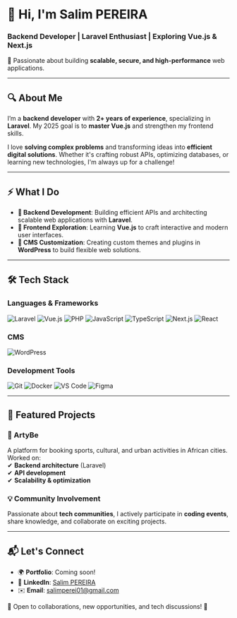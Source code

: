 # 👋 Hi, I'm **Salim PEREIRA**  
### Backend Developer | Laravel Enthusiast | Exploring Vue.js & Next.js

🚀 Passionate about building **scalable, secure, and high-performance** web applications.  

---

## 🔍 About Me  
I’m a **backend developer** with **2+ years of experience**, specializing in **Laravel**. My 2025 goal is to **master Vue.js** and strengthen my frontend skills.  

I love **solving complex problems** and transforming ideas into **efficient digital solutions**. Whether it's crafting robust APIs, optimizing databases, or learning new technologies, I'm always up for a challenge!  

---

## ⚡ What I Do  
- **🔹 Backend Development**: Building efficient APIs and architecting scalable web applications with **Laravel**.  
- **🔸 Frontend Exploration**: Learning **Vue.js** to craft interactive and modern user interfaces.  
- **🔹 CMS Customization**: Creating custom themes and plugins in **WordPress** to build flexible web solutions.  

---

## 🛠️ Tech Stack  
### **Languages & Frameworks**  
![Laravel](https://img.shields.io/badge/-Laravel-FF2D20?logo=laravel&logoColor=white) ![Vue.js](https://img.shields.io/badge/-Vue.js-4FC08D?logo=vue.js&logoColor=white) ![PHP](https://img.shields.io/badge/-PHP-777BB4?logo=php&logoColor=white) ![JavaScript](https://img.shields.io/badge/-JavaScript-F7DF1E?logo=javascript&logoColor=black) ![TypeScript](https://img.shields.io/badge/-TypeScript-3178C6?logo=typescript&logoColor=white) ![Next.js](https://img.shields.io/badge/-Next.js-000000?logo=next.js&logoColor=white) ![React](https://img.shields.io/badge/-React-61DAFB?logo=react&logoColor=black)  

### **CMS**  
![WordPress](https://img.shields.io/badge/-WordPress-21759B?logo=wordpress&logoColor=white)  

### **Development Tools**  
![Git](https://img.shields.io/badge/-Git-F05032?logo=git&logoColor=white) ![Docker](https://img.shields.io/badge/-Docker-2496ED?logo=docker&logoColor=white) ![VS Code](https://img.shields.io/badge/-VS%20Code-007ACC?logo=visual-studio-code&logoColor=white) ![Figma](https://img.shields.io/badge/-Figma-F24E1E?logo=figma&logoColor=white)  

---

## 🌟 Featured Projects  
### **🚀 ArtyBe**  
A platform for booking sports, cultural, and urban activities in African cities. Worked on:  
✔ **Backend architecture** (Laravel)  
✔ **API development**  
✔ **Scalability & optimization**  

### **💡 Community Involvement**  
Passionate about **tech communities**, I actively participate in **coding events**, share knowledge, and collaborate on exciting projects.  

---

## 📬 Let's Connect  
- 🌍 **Portfolio**: Coming soon!  
- 💼 **LinkedIn**: [Salim PEREIRA](https://www.linkedin.com/in/salim-pereira-5009422a2)  
- ✉️ **Email**: [salimperei01@gmail.com](mailto:salimperei01@gmail.com)  

💬 Open to collaborations, new opportunities, and tech discussions! 🚀  
